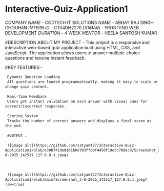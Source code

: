   # Interactive-Quiz-Application1

  *COMPANY NAME* - CODTECH IT SOLUTIONS
  *NAME* - ABHAY RAJ SINGH CHOUHAN
  *INTERN ID* - CT04DH2270
  *DOMAIN* - FRONTEND WEB DEVELOPMENT
  *DURATION* -  4 WEEK
  *MENTOR* - NEELA SANTOSH KUMAR 

  #DESCRIPTION ABOUT MY PROJECT - 
          This project is a responsive and interactive web-based quiz application built using HTML, CSS, and JavaScript.
          The application allows users to answer multiple-choice questions and receive instant feedback.

   #KEY FEATURES:-
           
     Dynamic Question Loading
     All questions are loaded programmatically, making it easy to scale or change quiz content.

     Real-Time Feedback
     Users get instant validation on each answer with visual cues for correct/incorrect responses.

     Scoring System
     Tracks the number of correct answers and displays a final score at the end.

     #OUTPUT : 

     ![image alt](https://github.com/satyam427/Interactive-Quiz-Application1/blob/e308741de0161b8d703ffd0f4450f19e5c70dec9/Screenshot_3-8-2025_142517_127.0.0.1.jpeg)
     
     

     ![image alt](https://github.com/satyam427/Interactive-Quiz-Application1/blob/main/Screenshot_3-8-2025_142517_127.0.0.1.jpeg?raw=true)

  
